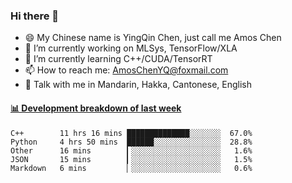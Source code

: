 ### Hi there 👋
- 😄 My Chinese name is YingQin Chen, just call me Amos Chen
- 🔭 I’m currently working on MLSys, TensorFlow/XLA
- 🌱 I’m currently learning C++/CUDA/TensorRT
- 📫 How to reach me: AmosChenYQ@foxmail.com
- 💬 Talk with me in Mandarin, Hakka, Cantonese, English

<!-- waka-box start -->
#### <a href="https://gist.github.com/becb911736b10de673d72f2a472b1e52" target="_blank">📊 Development breakdown of last week</a>
```text
C++        11 hrs 16 mins ██████████████░░░░░░░  67.0%
Python     4 hrs 50 mins  ██████░░░░░░░░░░░░░░░  28.8%
Other      16 mins        ▎░░░░░░░░░░░░░░░░░░░░   1.6%
JSON       15 mins        ▎░░░░░░░░░░░░░░░░░░░░   1.5%
Markdown   6 mins         ▏░░░░░░░░░░░░░░░░░░░░   0.6%
```
<!-- waka-box end -->


<!--
**AmosChenYQ/AmosChenYQ** is a ✨ _special_ ✨ repository because its `README.md` (this file) appears on your GitHub profile.

Here are some ideas to get you started:

- 🔭 I’m currently working on 
- 🌱 I’m currently learning ...
- 👯 I’m looking to collaborate on ...
- 🤔 I’m looking for help with ...
- 📫 How to reach me: AmosChenYQ@foxmail.com
- 😄 Pronouns: ...
- ⚡ Fun fact: ...
-->
